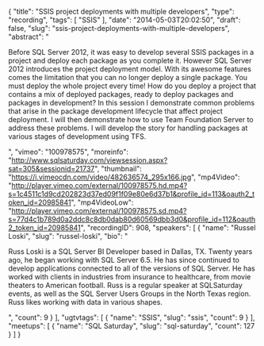 {
  "title": "SSIS project deployments with multiple developers",
  "type": "recording",
  "tags": [
    "SSIS"
  ],
  "date": "2014-05-03T20:02:50",
  "draft": false,
  "slug": "ssis-project-deployments-with-multiple-developers",
  "abstract": "<p>Before SQL Server 2012, it was easy to develop several SSIS packages in a project and deploy each package as you complete it. However SQL Server 2012 introduces the project deployment model. With its awesome features comes the limitation that you can no longer deploy a single package. You must deploy the whole project every time! How do you deploy a project that contains a mix of deployed packages, ready to deploy packages and packages in development? In this session I demonstrate common problems that arise in the package development lifecycle that affect project deployment. I will then demonstrate how to use Team Foundation Server to address these problems. I will develop the story for handling packages at various stages of development using TFS.</p>",
  "vimeo": "100978575",
  "moreinfo": "http://www.sqlsaturday.com/viewsession.aspx?sat=305&sessionid=21737",
  "thumbnail": "https://i.vimeocdn.com/video/482636574_295x166.jpg",
  "mp4Video": "http://player.vimeo.com/external/100978575.hd.mp4?s=1c4511c1d9cd202823d37ed09f1f09e80e6d37b1&profile_id=113&oauth2_token_id=20985841",
  "mp4VideoLow": "http://player.vimeo.com/external/100978575.sd.mp4?s=77d4c1b789d0a2ddc8c8db0dab80d60569dbb3d0&profile_id=112&oauth2_token_id=20985841",
  "recordingID": 908,
  "speakers": [
    {
      "name": "Russel Loski",
      "slug": "russel-loski",
      "bio": "<p>Russ Loski is a SQL Server BI Developer based in Dallas, TX. Twenty years ago, he began working with SQL Server 6.5. He has since continued to develop applications connected to all of the versions of SQL Server. He has worked with clients in industries from insurance to healthcare, from movie theaters to American football.  Russ is a regular speaker at SQLSaturday events, as well as the SQL Server Users Groups in the North Texas region. Russ likes working with data in various shapes.</p>",
      "count": 9
    }
  ],
  "ugtvtags": [
    {
      "name": "SSIS",
      "slug": "ssis",
      "count": 9
    }
  ],
  "meetups": [
    {
      "name": "SQL Saturday",
      "slug": "sql-saturday",
      "count": 127
    }
  ]
}